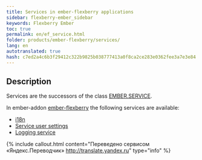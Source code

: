 ```yaml
--- 
title: Services in ember-flexberry applications 
sidebar: flexberry-ember_sidebar 
keywords: Flexberry Ember 
toc: true 
permalink: en/ef_service.html 
folder: products/ember-flexberry/services/ 
lang: en 
autotranslated: true 
hash: c7ed2a4c6b3f29412c322b9825b038777413a0f8ca2ce283e0362fee3a7e3e84 
--- 
```


## Description 

Services are the successors of the class [EMBER.SERVICE](https://guides.emberjs.com/v2.4.0/applications/services/). 

In ember-addon [ember-flexberry](ef_landing_page.html) the following services are available: 

* [i18n](ef_i18n.html) 
* [Service user settings](ef_model-user-settings-service.html) 
* [Logging service](ef_log-service.html) 



{% include callout.html content="Переведено сервисом «Яндекс.Переводчик» <http://translate.yandex.ru>" type="info" %}
